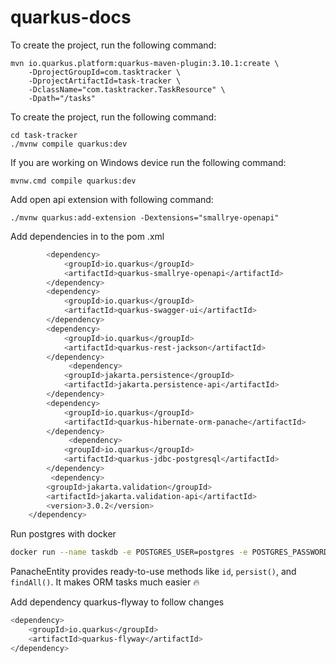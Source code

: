 # quarkus-docs

To create the project, run the following command:

```shell script
mvn io.quarkus.platform:quarkus-maven-plugin:3.10.1:create \
    -DprojectGroupId=com.tasktracker \
    -DprojectArtifactId=task-tracker \
    -DclassName="com.tasktracker.TaskResource" \
    -Dpath="/tasks"

```

To create the project, run the following command:

```shell script
cd task-tracker
./mvnw compile quarkus:dev
```

If you are working on Windows device run the following command:

```shell script
mvnw.cmd compile quarkus:dev
```

Add open api extension with following command:

```shell script
./mvnw quarkus:add-extension -Dextensions="smallrye-openapi"
```

Add dependencies in to the pom .xml

```bash
        <dependency>
            <groupId>io.quarkus</groupId>
            <artifactId>quarkus-smallrye-openapi</artifactId>
        </dependency>
        <dependency>
            <groupId>io.quarkus</groupId>
            <artifactId>quarkus-swagger-ui</artifactId>
        </dependency>
        <dependency>
            <groupId>io.quarkus</groupId>
            <artifactId>quarkus-rest-jackson</artifactId>
        </dependency>
             <dependency>
            <groupId>jakarta.persistence</groupId>
            <artifactId>jakarta.persistence-api</artifactId>
        </dependency>
        <dependency>
            <groupId>io.quarkus</groupId>
            <artifactId>quarkus-hibernate-orm-panache</artifactId>
        </dependency>
             <dependency>
            <groupId>io.quarkus</groupId>
            <artifactId>quarkus-jdbc-postgresql</artifactId>
        </dependency>
         <dependency>
        <groupId>jakarta.validation</groupId>
        <artifactId>jakarta.validation-api</artifactId>
        <version>3.0.2</version>
    </dependency>
```

Run postgres with docker

```bash
docker run --name taskdb -e POSTGRES_USER=postgres -e POSTGRES_PASSWORD=12345 -e POSTGRES_DB=taskdb -p 5432:5438 -d postgres
```

PanacheEntity provides ready-to-use methods like `id`, `persist()`, and `findAll()`. It makes ORM tasks much easier 🔥

Add dependency quarkus-flyway to follow changes

```bash
<dependency>
    <groupId>io.quarkus</groupId>
    <artifactId>quarkus-flyway</artifactId>
</dependency>
```
